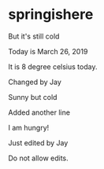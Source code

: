 # springishere
But it's still cold

Today is March 26, 2019

It is 8 degree celsius today.

Changed by Jay

Sunny but cold

Added another line

I am hungry!

Just edited by Jay

Do not allow edits.
